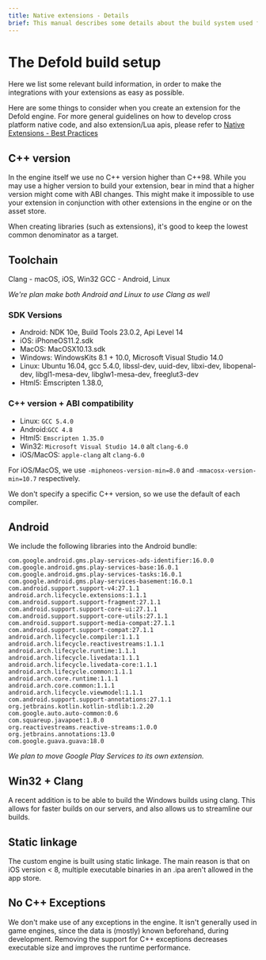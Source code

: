 ```yaml
---
title: Native extensions - Details
brief: This manual describes some details about the build system used for native extensions.
---
```


# The Defold build setup

Here we list some relevant build information, in order to make the integrations with your extensions as easy as possible.

Here are some things to consider when you create an extension for the Defold engine.
For more general guidelines on how to develop cross platform native code, and also extension/Lua apis, please refer to [Native Extensions - Best Practices](/manuals/extensions-best-practices)

## C++ version

In the engine itself we use no C++ version higher than C++98. While you may use a higher version to build your extension, bear in mind that a higher version might come with ABI changes. This might make it impossible to use your extension in conjunction with other extensions in the engine or on the asset store.

When creating libraries (such as extensions), it's good to keep the lowest common denominator as a target.

## Toolchain

Clang - macOS, iOS, Win32
GCC - Android, Linux

*We're plan make both Android and Linux to use Clang as well*

### SDK Versions

* Android: NDK 10e, Build Tools 23.0.2, Api Level 14
* iOS: iPhoneOS11.2.sdk
* MacOS: MacOSX10.13.sdk
* Windows: WindowsKits 8.1 + 10.0, Microsoft Visual Studio 14.0
* Linux: Ubuntu 16.04, gcc 5.4.0, libssl-dev, uuid-dev, libxi-dev, libopenal-dev, libgl1-mesa-dev, libglw1-mesa-dev, freeglut3-dev
* Html5: Emscripten 1.38.0,

### C++ version + ABI compatibility

* Linux: `GCC 5.4.0`
* Android:`GCC 4.8`
* Html5: `Emscripten 1.35.0`
* Win32: `Microsoft Visual Studio 14.0` alt `clang-6.0`
* iOS/MacOS: `apple-clang` alt `clang-6.0`

For iOS/MacOS, we use `-miphoneos-version-min=8.0` and `-mmacosx-version-min=10.7` respectively.

We don't specify a specific C++ version, so we use the default of each compiler.

## Android

We include the following libraries into the Android bundle:
```
com.google.android.gms.play-services-ads-identifier:16.0.0
com.google.android.gms.play-services-base:16.0.1
com.google.android.gms.play-services-tasks:16.0.1
com.google.android.gms.play-services-basement:16.0.1
com.android.support.support-v4:27.1.1
android.arch.lifecycle.extensions:1.1.1
com.android.support.support-fragment:27.1.1
com.android.support.support-core-ui:27.1.1
com.android.support.support-core-utils:27.1.1
com.android.support.support-media-compat:27.1.1
com.android.support.support-compat:27.1.1
android.arch.lifecycle.compiler:1.1.1
android.arch.lifecycle.reactivestreams:1.1.1
android.arch.lifecycle.runtime:1.1.1
android.arch.lifecycle.livedata:1.1.1
android.arch.lifecycle.livedata-core:1.1.1
android.arch.lifecycle.common:1.1.1
android.arch.core.runtime:1.1.1
android.arch.core.common:1.1.1
android.arch.lifecycle.viewmodel:1.1.1
com.android.support.support-annotations:27.1.1
org.jetbrains.kotlin.kotlin-stdlib:1.2.20
com.google.auto.auto-common:0.6
com.squareup.javapoet:1.8.0
org.reactivestreams.reactive-streams:1.0.0
org.jetbrains.annotations:13.0
com.google.guava.guava:18.0
```
*We plan to move Google Play Services to its own extension.*

## Win32 + Clang

A recent addition is to be able to build the Windows builds using clang.
This allows for faster builds on our servers, and also allows us to streamline our builds.

## Static linkage

The custom engine is built using static linkage.
The main reason is that on iOS version < 8, multiple executable binaries in an .ipa aren't allowed in the app store.

## No C++ Exceptions

We don't make use of any exceptions in the engine.
It isn't generally used in game engines, since the data is (mostly) known beforehand, during development.
Removing the support for C++ exceptions decreases executable size and improves the runtime performance.
